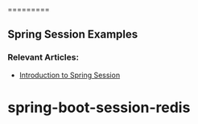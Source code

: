 =========

## Spring Session Examples

### Relevant Articles: 
- [Introduction to Spring Session](http://www.baeldung.com/spring-session)
# spring-boot-session-redis
